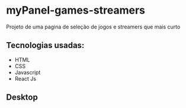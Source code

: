 # myPanel-games-streamers
Projeto de uma pagina de seleção de jogos e streamers que mais curto

## Tecnologias usadas:
- HTML
- CSS
- Javascript
- React Js

## Desktop


